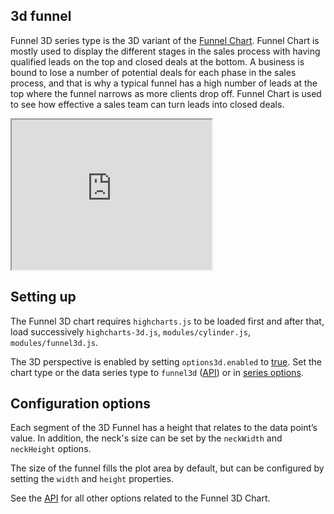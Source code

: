3d funnel
------------

Funnel 3D series type is the 3D variant of the [Funnel Chart](https://www.highcharts.com/docs/chart-and-series-types/funnel-series). Funnel Chart is mostly used to display the different stages in the sales process with having qualified leads on the top and closed deals at the bottom. A business is bound to lose a number of potential deals for each phase in the sales process, and that is why a typical funnel has a high number of leads at the top where the funnel narrows as more clients drop off. Funnel Chart is used to see how effective a sales team can turn leads into closed deals.

<iframe width="320" height="240" src="https://www.highcharts.com/samples/view.php?path=highcharts/demo/funnel3d"></iframe>

Setting up
----------

The Funnel 3D chart requires `highcharts.js` to be loaded first and after that, load successively `highcharts-3d.js`, `modules/cylinder.js`, `modules/funnel3d.js`.

The 3D perspective is enabled by setting `options3d.enabled` to [true](https://api.highcharts.com/highcharts/chart.options3d.enabled). Set the chart type or the data series type to `funnel3d` ([API](https://api.highcharts.com/highcharts/chart.type)) or in [series options](https://api.highcharts.com/highcharts/series.funnel3d.type).

Configuration options
---------------------

Each segment of the 3D Funnel has a height that relates to the data point’s value. In addition, the neck's size can be set by the `neckWidth` and `neckHeight` options.

The size of the funnel fills the plot area by default, but can be configured by setting the `width` and `height` properties.

See the [API](https://api.highcharts.com/highcharts/plotOptions.funnel3d) for all other options related to the Funnel 3D Chart.
